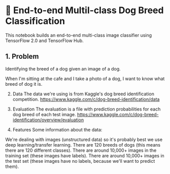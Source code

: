 # 🐶 End-to-end Multil-class Dog Breed Classification
This notebook builds an end-to-end multi-class image classifier using TensorFlow 2.0 and TensorFlow Hub.

## 1. Problem
Identifying the breed of a dog given an image of a dog.

When I'm sitting at the cafe and I take a photo of a dog, I want to know what breed of dog it is.

2. Data
The data we're using is from Kaggle's dog breed identification competition. https://www.kaggle.com/c/dog-breed-identification/data

3. Evaluation
The evaluation is a file with prediction probabilities for each dog breed of each test image. https://www.kaggle.com/c/dog-breed-identification/overview/evaluation

4. Features
Some information about the data:

We're dealing with images (unstructured data) so it's probably best we use deep learning/transfer learning.
There are 120 breeds of dogs (this means there are 120 different classes).
There are around 10,000+ images in the training set (these images have labels).
There are around 10,000+ images in the test set (these images have no labels, because we'll want to predict them).
